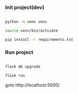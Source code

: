 ### Init project(dev)
```bash

python -m venv venv

source venv/bin/activate

pip install -r requirements.txt

```
### Run project
```bash

flask db upgrade

flask run

```
goto http://localhost:5000/
